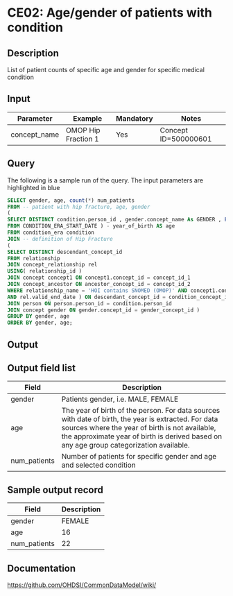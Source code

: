 <!---
Group:condition era
Name:CE02 Age/gender of patients with condition
Author:Patrick Ryan
CDM Version: 5.0
-->

# CE02: Age/gender of patients with condition

## Description
List of patient counts of specific age and gender for specific medical condition

## Input

|  Parameter |  Example |  Mandatory |  Notes |
| --- | --- | --- | --- | 
| concept_name | OMOP Hip Fraction 1 |  Yes |  Concept ID=500000601 |


## Query
The following is a sample run of the query. The input parameters are highlighted in  blue

```sql
SELECT gender, age, count(*) num_patients 
FROM -- patient with hip fracture, age, gender 
( 
SELECT DISTINCT condition.person_id , gender.concept_name As GENDER , EXTRACT( YEAR 
FROM CONDITION_ERA_START_DATE ) - year_of_birth AS age 
FROM condition_era condition 
JOIN -- definition of Hip Fracture 
( 
SELECT DISTINCT descendant_concept_id 
FROM relationship 
JOIN concept_relationship rel 
USING( relationship_id ) 
JOIN concept concept1 ON concept1.concept_id = concept_id_1 
JOIN concept_ancestor ON ancestor_concept_id = concept_id_2 
WHERE relationship_name = 'HOI contains SNOMED (OMOP)' AND concept1.concept_name = 'OMOP Hip Fracture 1' AND sysdate BETWEEN rel.valid_start_date 
AND rel.valid_end_date ) ON descendant_concept_id = condition_concept_id 
JOIN person ON person.person_id = condition.person_id 
JOIN concept gender ON gender.concept_id = gender_concept_id ) 
GROUP BY gender, age 
ORDER BY gender, age;
```

## Output

## Output field list

|  Field |  Description |
| --- | --- |
| gender | Patients gender, i.e. MALE, FEMALE |
| age | The year of birth of the person. For data sources with date of birth, the year is extracted. For data sources where the year of birth is not available, the approximate year of birth is derived based on any age group categorization available. |
| num_patients | Number of patients for specific gender and age and selected condition |

## Sample output record

|  Field |  Description |
| --- | --- |
| gender |  FEMALE |
| age |  16 |
| num_patients |  22 |

## Documentation
https://github.com/OHDSI/CommonDataModel/wiki/
